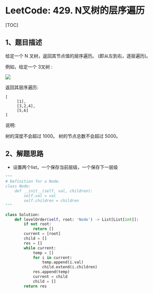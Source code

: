 # LeetCode: 429. N叉树的层序遍历

[TOC]

## 1、题目描述

给定一个 N 叉树，返回其节点值的层序遍历。 (即从左到右，逐层遍历)。

例如，给定一个 3叉树 :

 ![](http://markdown-images-1251766755.cos.ap-beijing.myqcloud.com/notebook/2019-09-19-050721.png)

返回其层序遍历:

```
[
     [1],
     [3,2,4],
     [5,6]
]
```




说明:

树的深度不会超过 1000。
树的节点总数不会超过 5000。



## 2、解题思路

- 设置两个list，一个保存当前层级，一个保存下一层级



```python
"""
# Definition for a Node.
class Node:
    def __init__(self, val, children):
        self.val = val
        self.children = children
"""

class Solution:
    def levelOrder(self, root: 'Node') -> List[List[int]]:
        if not root:
            return []
        current = [root]
        child = []
        res = []
        while current:
            temp = []
            for i in current:
                temp.append(i.val)
                child.extend(i.children)
            res.append(temp)
            current = child
            child = []
        return res
        
```







